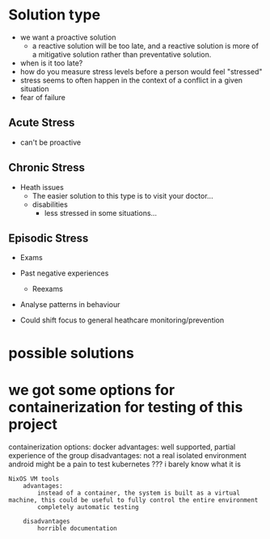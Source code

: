 # Solution type
* we want a proactive solution
	* a reactive solution will be too late, and a reactive solution is more of a mitigative solution rather than preventative solution.
* when is it too late?
* how do you measure stress levels before a person would feel "stressed"
* stress seems to often happen in the context of a conflict in a given situation
* fear of failure

## Acute Stress
* can't be proactive

## Chronic Stress
* Heath issues
	* The easier solution to this type is to visit your doctor...
	* disabilities
	    * less stressed in some situations...

## Episodic Stress
* Exams
* Past negative experiences
	* Reexams
* Analyse patterns in behaviour

* Could shift focus to general heathcare monitoring/prevention



# possible solutions



# we got some options for containerization for testing of this project
containerization options:
    docker
        advantages:
            well supported, partial experience of the group
        disadvantages:
            not a real isolated environment
            android might be a pain to test
    kubernetes
        ??? i barely know what it is

    NixOS VM tools
        advantages:
            instead of a container, the system is built as a virtual machine, this could be useful to fully control the entire environment
            completely automatic testing

        disadvantages
            horrible documentation


